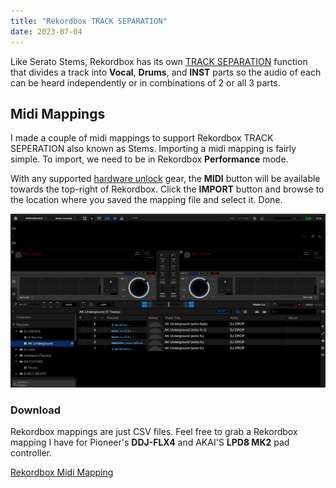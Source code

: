 ```yaml
---
title: "Rekordbox TRACK SEPARATION"
date: 2023-07-04
---
```

Like Serato Stems, Rekordbox has its own [TRACK SEPARATION](https://rekordbox.com/en/support/faq/trackseperation-6/#faq-q600181) function that divides a track into **Vocal**, **Drums**, and **INST** parts so the audio of each can be heard independently or in combinations of 2 or all 3 parts.

## Midi Mappings
I made a couple of midi mappings to support Rekordbox TRACK SEPERATION also known as Stems. Importing a midi mapping is fairly simple. To import, we need to be in Rekordbox **Performance** mode. 

With any supported [hardware unlock](https://rekordbox.com/en/support/hardware-unlock/) gear, the **MIDI** button will be available towards the top-right of Rekordbox. Click the **IMPORT** button and browse to the location where you saved the mapping file and select it. Done.

![Import](https://raw.githubusercontent.com/KDN-Cloud/b.aklein.studio/main/attachments/rekordbox/rekordbox_midi_mappings.gif "Rekordbox Midi Mappings Import")

### Download
Rekordbox mappings are just CSV files. Feel free to grab a Rekordbox mapping I have for Pioneer's **DDJ-FLX4** and AKAI'S **LPD8 MK2** pad controller.

<a href="attachments/rekordbox/midi-mappings">Rekordbox Midi Mapping</a>
